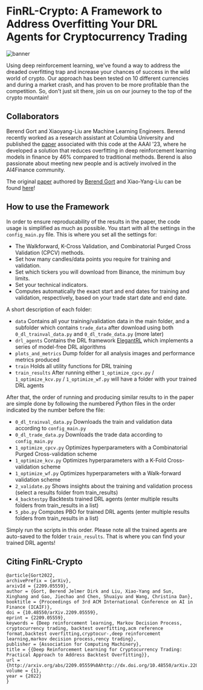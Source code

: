 # FinRL-Crypto: A Framework to Address Overfitting Your DRL Agents for Cryptocurrency Trading 

![banner](https://user-images.githubusercontent.com/69801109/214294114-a718d378-6857-4182-9331-20869d64d3d9.png)

Using deep reinforcement learning, we've found a way to address the dreaded overfitting trap and increase your chances of success in the wild world of crypto. Our approach has been tested on 10 different currencies and during a market crash, and has proven to be more profitable than the competition. So, don't just sit there, join us on our journey to the top of the crypto mountain! 

## Collaborators

Berend Gort and Xiaoyang-Liu are Machine Learning Engineers. Berend recently worked as a research assistant at Columbia University and published the [paper](https://arxiv.org/abs/2209.05559) associated with this code at the AAAI '23, where he developed a solution that reduces overfitting in deep reinforcement learning models in finance by 46% compared to traditional methods. Berend is also passionate about meeting new people and is actively involved in the AI4Finance community.

The original [paper](https://arxiv.org/abs/2209.05559) authored by [Berend Gort](https://www.linkedin.com/in/bjdg/) and Xiao-Yang-Liu can be found [here](https://arxiv.org/abs/2209.05559)!

## How to use the Framework

In order to ensure reproducability of the results in the paper, the code usage is simplified as much as possible. You start with all the settings in the ```config_main.py``` file. This is where you set all the settings for:

- The Walkforward, K-Cross Validation, and Combinatorial Purged Cross Validation (CPCV) methods.
- Set how many candles/data points you require for training and validation.
- Set which tickers you will download from Binance, the minimum buy limits.
- Set your technical indicators.
- Computes automatically the exact start and end dates for training and validation, respectively, based on your trade start date and end date.

A short description of each folder:
- ```data``` Contains all your training/validation data in the main folder, and a subfolder which contains ```trade_data``` after download using both ```0_dl_trainval_data.py``` and ```0_dl_trade_data.py``` (more later)
- ```drl_agents``` Contains the DRL framework [ElegantRL]([/guides/content/editing-an-existing-page](https://arxiv.org/abs/2209.05559)) which implements a series of model-free DRL algorithms
- ```plots_and_metrics``` Dump folder for all analysis images and performance metrics produced
- ```train``` Holds all utility functions for DRL training
- ```train_results``` After running either ```1_optimize_cpcv.py``` /  ```1_optimize_kcv.py``` / ```1_optimize_wf.py``` will have a folder with your trained DRL agents

After that, the order of running and producing similar results to in the paper are simple done by following the numbered Python files in the order indicated by the number before the file:

- ```0_dl_trainval_data.py```  Downloads the train and validation data according to ```config_main.py```
- ```0_dl_trade_data.py``` Downloads the trade data according to ```config_main.py```
- ```1_optimize_cpcv.py``` Optimizes hyperparameters with a Combinatorial Purged Cross-validation scheme
- ```1_optimize_kcv.py``` Optimizes hyperparameters with a K-Fold Cross-validation scheme
- ```1_optimize_wf.py``` Optimizes hyperparameters with a Walk-forward validation scheme
- ```2_validate.py``` Shows insights about the training and validation process (select a results folder from train_results)
- ```4_backtestpy``` Backtests trained DRL agents (enter multiple results folders from train_results in a list)
- ```5_pbo.py``` Computes PBO for trained DRL agents (enter multiple results folders from train_results in a list)

Simply run the scripts in this order. Please note all the trained agents are auto-saved to the folder ```train_results```. That is where you can find your trained DRL agents!

## Citing FinRL-Crypto
```
@article{Gort2022,
archivePrefix = {arXiv},
arxivId = {2209.05559},
author = {Gort, Berend Jelmer Dirk and Liu, Xiao-Yang and Sun, Xinghang and Gao, Jiechao and Chen, Shuaiyu and Wang, Christina Dan},
booktitle = {Proceedings of 3rd ACM International Conference on AI in Finance (ICAIF)},
doi = {10.48550/arXiv.2209.05559},
eprint = {2209.05559},
keywords = {Deep reinforcement learning, Markov Decision Process, cryptocurrency trading, backtest overfitting,acm reference format,backtest overfitting,cryptocur-,deep reinforcement learning,markov decision process,rency trading},
publisher = {Association for Computing Machinery},
title = {{Deep Reinforcement Learning for Cryptocurrency Trading: Practical Approach to Address Backtest Overfitting}},
url = {http://arxiv.org/abs/2209.05559%0Ahttp://dx.doi.org/10.48550/arXiv.2209.05559},
volume = {1},
year = {2022}
}
```
